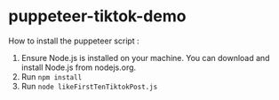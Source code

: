 # puppeteer-tiktok-demo
How to install the puppeteer script :
1. Ensure Node.js is installed on your machine. You can download and install Node.js from nodejs.org.
2. Run `npm install`
3. Run `node likeFirstTenTiktokPost.js`